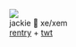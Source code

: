 ![](https://cdn.discordapp.com/attachments/729124835296280689/1094402942028746772/IMG_2031.gif)  
jackie :butterfly: xe/xem  
[rentry](https://rentry.co/bittersyrup) + [twt](https://twitter.com/toragic)
